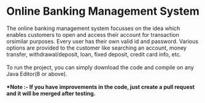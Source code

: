 # Online Banking Management System

The online banking management system focusses on the idea which enables customers to open and access their account for transaction orsimilar purposes. Every user has their own valid id and password. Various options are provided to the customer like searching an account, money transfer, withdrawal/deposit, loan, fixed deposit, credit card info, etc.<br>
<br>
To run the project, you can simply download the code and compile on any Java Editor(8 or above).<br><br>
<b>*Note :- If you have improvements in the code, just create a pull request and it will be merged after testing.</b>

